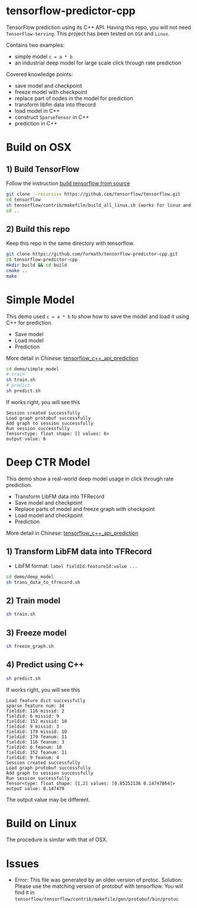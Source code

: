 tensorflow-predictor-cpp
========

TensorFlow prediction using its C++ API.
Having this repo, you will not need `TensorFlow-Serving`. This project has been tested on `OSX` and `Linux`.


Contains two examples:
* simple model `c = a * b`
* an industrial deep model for large scale click through rate prediction

Covered knowledge points:
* save model and checkpoint
* freeze model with checkpoint
* replace part of nodes in the model for prediction
* transform libfm data into tfrecord
* load model in C++
* construct `SparseTensor` in C++
* prediction in C++

# Build on OSX

## 1) Build TensorFlow
Follow the instruction [build tensorflow from source](https://github.com/tensorflow/tensorflow/tree/master/tensorflow/contrib/makefile)
```bash
git clone --recursive https://github.com/tensorflow/tensorflow.git
cd tensorflow
sh tensorflow/contrib/makefile/build_all_linux.sh (works for linux and osx)
cd ..
```

## 2) Build this repo
Keep this repo in the same directory with tensorflow.
```bash
git clone https://github.com/formath/tensorflow-predictor-cpp.git
cd tensorflow-predictor-cpp
mkdir build && cd build
cmake ..
make
```

# Simple Model
This demo used `c = a * b` to show how to save the model and load it using C++ for prediction.
* Save model
* Load model
* Prediction

More detail in Chinese: [tensorflow_c++_api_prediction](http://mathmach.com/2017/10/09/tensorflow_c++_api_prediction_first/)
```bash
cd demo/simple_model
# train
sh train.sh
# predict
sh predict.sh
```
If works right, you will see this
```
Session created successfully
Load graph protobuf successfully
Add graph to session successfully
Run session successfully
Tensor<type: float shape: [] values: 6>
output value: 6
```

# Deep CTR Model
This demo show a real-world deep model usage in click through rate prediction.
* Transform LibFM data into TFRecord
* Save model and checkpoint
* Replace parts of model and freeze graph with checkpoint
* Load model and checkpoint
* Prediction

More detail in Chinese: [tensorflow_c++_api_prediction](http://mathmach.com/2017/10/11/tensorflow_c++_api_prediction_second/)

## 1) Transform LibFM data into TFRecord
* LibFM format: `label fieldId:featureId:value ...`
```bash
cd demo/deep_model
sh trans_data_to_tfrecord.sh
```

## 2) Train model
```bash
sh train.sh
```

## 3) Freeze model
```bash
sh freeze_graph.sh
```

## 4) Predict using C++
```bash
sh predict.sh
```
If works right, you will see this
```
Load feature dict successfully
sparse feature num: 34
fieldid: 116 missid: 2
fieldid: 6 missid: 9
fieldid: 152 missid: 10
fieldid: 9 missid: 3
fieldid: 179 missid: 10
fieldid: 179 feanum: 11
fieldid: 116 feanum: 3
fieldid: 6 feanum: 10
fieldid: 152 feanum: 11
fieldid: 9 feanum: 4
Session created successfully
Load graph protobuf successfully
Add graph to session successfully
Run session successfully
Tensor<type: float shape: [1,2] values: [0.85252136 0.14747864]>
output value: 0.147479
```
The output value may be different.

# Build on Linux
The procedure is similar with that of OSX.

# Issues
* Error: This file was generated by an older version of protoc.
Solution: Please use the matching version of protobuf with tensorflow. You will find it in `tensorflow/tensorflow/contrib/makefile/gen/protobuf/bin/protoc`


